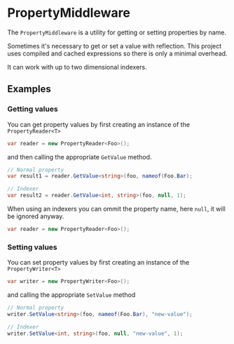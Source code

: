 # PropertyMiddleware

The `PropertyMiddleware` is a utility for getting or setting properties by name. 

Sometimes it's necessary to get or set a value with reflection. This project uses compiled and cached expressions so there is only a minimal overhead.

It can work with up to two dimensional indexers.

## Examples

### Getting values

You can get property values by first creating an instance of the `PropertyReader<T>` 

```cs
var reader = new PropertyReader<Foo>();
```

and then calling the appropriate `GetValue` method.

```cs
// Normal property
var result1 = reader.GetValue<string>(foo, nameof(Foo.Bar);

// Indexer
var result2 = reader.GetValue<int, string>(foo, null, 1);
```

When using an indexers you can ommit the property name, here `null`, it will be ignored anyway.

```cs
var reader = new PropertyReader<Foo>();

```

### Setting values

You can set property values by first creating an instance of the `PropertyWriter<T>` 

```cs
var writer = new PropertyWriter<Foo>();
```
and calling the appropriate `SetValue` method

```cs
// Normal property
writer.SetValue<string>(foo, nameof(Foo.Bar), "new-value");

// Indexer
writer.SetValue<int, string>(foo, null, "new-value", 1);
```
